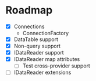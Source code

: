 # Roadmap


- [x] Connections
  - ConnectionFactory
- [x] DataTable support
- [x] Non-query support
- [x] IDataReader support
- [x] IDataReader map attributes
  - [ ] Test cross-provider support
- [ ] IDataReader extensions
